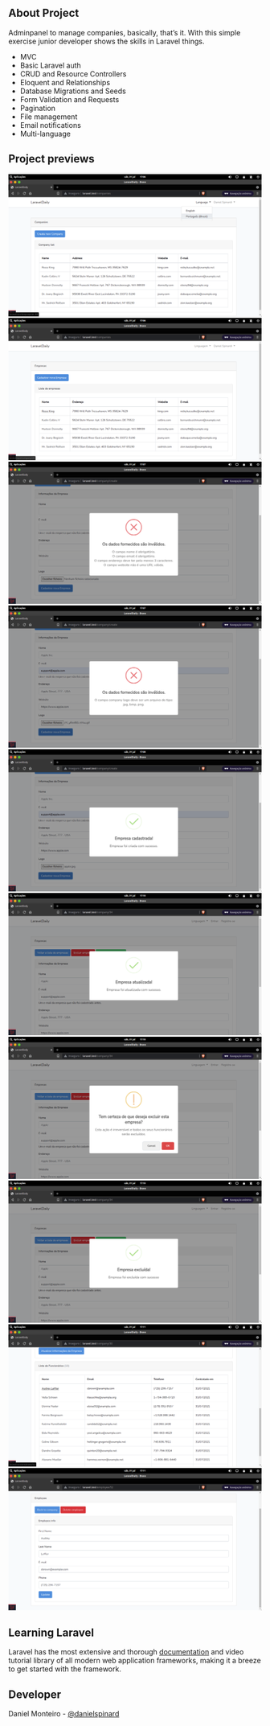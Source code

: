 ## About Project

Adminpanel to manage companies, basically, that’s it. With this simple exercise junior developer shows the skills in Laravel things.

- MVC
- Basic Laravel auth
- CRUD and Resource Controllers
- Eloquent and Relationships
- Database Migrations and Seeds
- Form Validation and Requests
- Pagination
- File management
- Email notifications
- Multi-language

## Project previews
![change-language-en](.github/previews/change-language-en.png)
![change-language-pt](.github/previews/change-language-pt.png)
![validation-error-1](.github/previews/validation-error-1.png)
![validation-error-2](.github/previews/validation-error-2.png)
![created-company](.github/previews/created-company.png)
![updated-company](.github/previews/updated-company.png)
![confirm-delete](.github/previews/confirm-delete.png)
![deleted-company](.github/previews/deleted-company.png)
![employee-list](.github/previews/employee-list.png)
![employee-show](.github/previews/employee-show.png)

## Learning Laravel

Laravel has the most extensive and thorough [documentation](https://laravel.com/docs) and video tutorial library of all modern web application frameworks, making it a breeze to get started with the framework.

## Developer

Daniel Monteiro - [@danielspinard](https://github.com/danielspinard)

